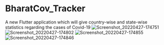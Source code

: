 # BharatCov_Tracker

A new Flutter application which will give country-wise and state-wise statistics regarding the cases of Covid-19
![Screenshot_20220427-174751](https://user-images.githubusercontent.com/44762290/165596792-51edfa25-4e53-40ce-891d-0da5bba9ae0e.jpg)
![Screenshot_20220427-174802](https://user-images.githubusercontent.com/44762290/165596934-c93cc47e-a780-41b2-a7bf-e486058738e9.jpg)
![Screenshot_20220427-174855](https://user-images.githubusercontent.com/44762290/165596948-d6cf4748-c1a7-401b-8768-476fb1b4d30c.jpg)
![Screenshot_20220427-174846](https://user-images.githubusercontent.com/44762290/165596964-29f35e48-f082-454c-93ca-4d8b2f6b4a1e.jpg)

